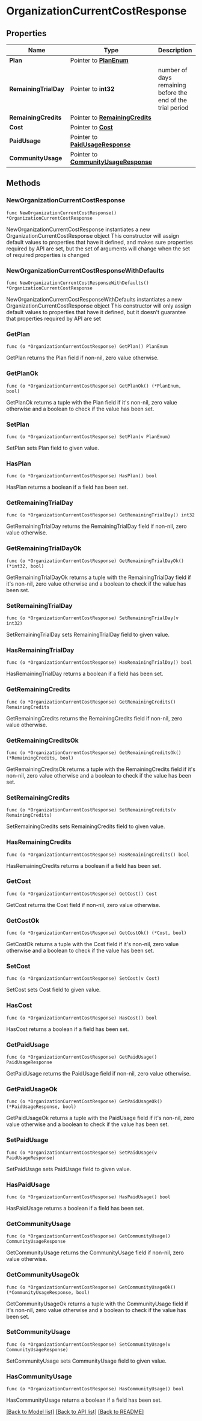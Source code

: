 # OrganizationCurrentCostResponse

## Properties

Name | Type | Description | Notes
------------ | ------------- | ------------- | -------------
**Plan** | Pointer to [**PlanEnum**](PlanEnum.md) |  | [optional] 
**RemainingTrialDay** | Pointer to **int32** | number of days remaining before the end of the trial period | [optional] 
**RemainingCredits** | Pointer to [**RemainingCredits**](RemainingCredits.md) |  | [optional] 
**Cost** | Pointer to [**Cost**](Cost.md) |  | [optional] 
**PaidUsage** | Pointer to [**PaidUsageResponse**](PaidUsageResponse.md) |  | [optional] 
**CommunityUsage** | Pointer to [**CommunityUsageResponse**](CommunityUsageResponse.md) |  | [optional] 

## Methods

### NewOrganizationCurrentCostResponse

`func NewOrganizationCurrentCostResponse() *OrganizationCurrentCostResponse`

NewOrganizationCurrentCostResponse instantiates a new OrganizationCurrentCostResponse object
This constructor will assign default values to properties that have it defined,
and makes sure properties required by API are set, but the set of arguments
will change when the set of required properties is changed

### NewOrganizationCurrentCostResponseWithDefaults

`func NewOrganizationCurrentCostResponseWithDefaults() *OrganizationCurrentCostResponse`

NewOrganizationCurrentCostResponseWithDefaults instantiates a new OrganizationCurrentCostResponse object
This constructor will only assign default values to properties that have it defined,
but it doesn't guarantee that properties required by API are set

### GetPlan

`func (o *OrganizationCurrentCostResponse) GetPlan() PlanEnum`

GetPlan returns the Plan field if non-nil, zero value otherwise.

### GetPlanOk

`func (o *OrganizationCurrentCostResponse) GetPlanOk() (*PlanEnum, bool)`

GetPlanOk returns a tuple with the Plan field if it's non-nil, zero value otherwise
and a boolean to check if the value has been set.

### SetPlan

`func (o *OrganizationCurrentCostResponse) SetPlan(v PlanEnum)`

SetPlan sets Plan field to given value.

### HasPlan

`func (o *OrganizationCurrentCostResponse) HasPlan() bool`

HasPlan returns a boolean if a field has been set.

### GetRemainingTrialDay

`func (o *OrganizationCurrentCostResponse) GetRemainingTrialDay() int32`

GetRemainingTrialDay returns the RemainingTrialDay field if non-nil, zero value otherwise.

### GetRemainingTrialDayOk

`func (o *OrganizationCurrentCostResponse) GetRemainingTrialDayOk() (*int32, bool)`

GetRemainingTrialDayOk returns a tuple with the RemainingTrialDay field if it's non-nil, zero value otherwise
and a boolean to check if the value has been set.

### SetRemainingTrialDay

`func (o *OrganizationCurrentCostResponse) SetRemainingTrialDay(v int32)`

SetRemainingTrialDay sets RemainingTrialDay field to given value.

### HasRemainingTrialDay

`func (o *OrganizationCurrentCostResponse) HasRemainingTrialDay() bool`

HasRemainingTrialDay returns a boolean if a field has been set.

### GetRemainingCredits

`func (o *OrganizationCurrentCostResponse) GetRemainingCredits() RemainingCredits`

GetRemainingCredits returns the RemainingCredits field if non-nil, zero value otherwise.

### GetRemainingCreditsOk

`func (o *OrganizationCurrentCostResponse) GetRemainingCreditsOk() (*RemainingCredits, bool)`

GetRemainingCreditsOk returns a tuple with the RemainingCredits field if it's non-nil, zero value otherwise
and a boolean to check if the value has been set.

### SetRemainingCredits

`func (o *OrganizationCurrentCostResponse) SetRemainingCredits(v RemainingCredits)`

SetRemainingCredits sets RemainingCredits field to given value.

### HasRemainingCredits

`func (o *OrganizationCurrentCostResponse) HasRemainingCredits() bool`

HasRemainingCredits returns a boolean if a field has been set.

### GetCost

`func (o *OrganizationCurrentCostResponse) GetCost() Cost`

GetCost returns the Cost field if non-nil, zero value otherwise.

### GetCostOk

`func (o *OrganizationCurrentCostResponse) GetCostOk() (*Cost, bool)`

GetCostOk returns a tuple with the Cost field if it's non-nil, zero value otherwise
and a boolean to check if the value has been set.

### SetCost

`func (o *OrganizationCurrentCostResponse) SetCost(v Cost)`

SetCost sets Cost field to given value.

### HasCost

`func (o *OrganizationCurrentCostResponse) HasCost() bool`

HasCost returns a boolean if a field has been set.

### GetPaidUsage

`func (o *OrganizationCurrentCostResponse) GetPaidUsage() PaidUsageResponse`

GetPaidUsage returns the PaidUsage field if non-nil, zero value otherwise.

### GetPaidUsageOk

`func (o *OrganizationCurrentCostResponse) GetPaidUsageOk() (*PaidUsageResponse, bool)`

GetPaidUsageOk returns a tuple with the PaidUsage field if it's non-nil, zero value otherwise
and a boolean to check if the value has been set.

### SetPaidUsage

`func (o *OrganizationCurrentCostResponse) SetPaidUsage(v PaidUsageResponse)`

SetPaidUsage sets PaidUsage field to given value.

### HasPaidUsage

`func (o *OrganizationCurrentCostResponse) HasPaidUsage() bool`

HasPaidUsage returns a boolean if a field has been set.

### GetCommunityUsage

`func (o *OrganizationCurrentCostResponse) GetCommunityUsage() CommunityUsageResponse`

GetCommunityUsage returns the CommunityUsage field if non-nil, zero value otherwise.

### GetCommunityUsageOk

`func (o *OrganizationCurrentCostResponse) GetCommunityUsageOk() (*CommunityUsageResponse, bool)`

GetCommunityUsageOk returns a tuple with the CommunityUsage field if it's non-nil, zero value otherwise
and a boolean to check if the value has been set.

### SetCommunityUsage

`func (o *OrganizationCurrentCostResponse) SetCommunityUsage(v CommunityUsageResponse)`

SetCommunityUsage sets CommunityUsage field to given value.

### HasCommunityUsage

`func (o *OrganizationCurrentCostResponse) HasCommunityUsage() bool`

HasCommunityUsage returns a boolean if a field has been set.


[[Back to Model list]](../README.md#documentation-for-models) [[Back to API list]](../README.md#documentation-for-api-endpoints) [[Back to README]](../README.md)


